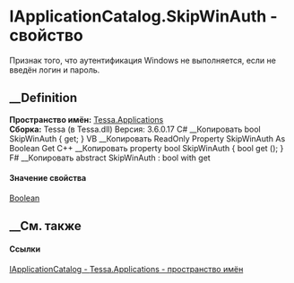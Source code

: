 # IApplicationCatalog.SkipWinAuth - свойство
Признак того, что аутентификация Windows не выполняется, если не введён логин
и пароль.
## __Definition
 **Пространство имён:** [Tessa.Applications](N_Tessa_Applications.htm)  
 **Сборка:** Tessa (в Tessa.dll) Версия: 3.6.0.17
C# __Копировать
     bool SkipWinAuth { get; }
VB __Копировать
     ReadOnly Property SkipWinAuth As Boolean
    	Get
C++ __Копировать
    property bool SkipWinAuth {
    	bool get ();
    }
F# __Копировать
     abstract SkipWinAuth : bool with get
#### Значение свойства
[Boolean](https://learn.microsoft.com/dotnet/api/system.boolean)
##  __См. также
#### Ссылки
[IApplicationCatalog - ](T_Tessa_Applications_IApplicationCatalog.htm)
[Tessa.Applications - пространство имён](N_Tessa_Applications.htm)
